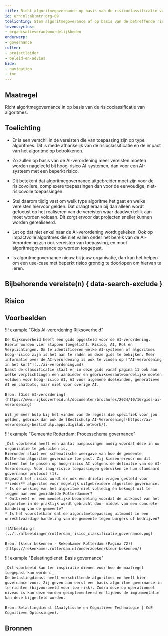 ```yaml
---
title: Richt algoritmegovernance op basis van de risicoclassificatie van algoritmes. 
id: urn:nl:ak:mtr:org-09
toelichting: Stem algoritmegoverance af op basis van de betreffende risicoclassifcatie van een algoritme. 
levenscyclus:
- organisatieverantwoordelijkheden
onderwerp:
- governance
rollen:
- projectleider
- beleid-en-advies
hide:
- navigation
- toc
---
```


<!-- tags -->

## Maatregel
Richt algoritmegovernance in op basis van de risicoclassificatie van algoritmes.

## Toelichting
- Er is een verschil in de vereisten die van toepassing zijn op type algoritmes. Dit is mede afhankelijk van de risioclassificatie en de impact van het algoritme op betrokkenen.
- Zo zullen op basis van de AI-verordening meer vereisten moeten worden nageleefd bij hoog-risico AI-systemen, dan voor een AI-systeem met een beperkt risico. 
- Dit betekent dat algoritmegovernance uitgebreider moet zijn voor de risicovollere, complexere toepassingen dan voor de eenvoudige, niet-risicovolle toepassingen.

- Stel daarom tijdig vast om welk type algoritme het gaat en welke vereisten hiervoor gelden. Dat draagt eraan bij dan alleen wordt gefocust op het realiseren van de vereisten waar daadwerkelijk aan moet worden voldaan. Dit zorgt ervoor dat projecten sneller kunnen worden gerealiseerd.
- Let op dat niet enkel naar de AI-verordening wordt gekeken. Ook op impactvolle algoritmes die niet vallen onder het bereik van de AI-Verordening zijn ook vereisten van toepassing, en moet algoritmegovernance op worden toegepast.
- Is algoritmegovernance nieuw bij jouw organisatie, dan kan het helpen om een use-case met beperkt risico grondig te doorlopen om hiervan te leren.

## Bijbehorende vereiste(n) { data-search-exclude }

<!-- list_vereisten_on_maatregelen_page -->

## Risico 
<!-- vul hier het specifieke risico in dat kan worden gemitigeerd met behulp van deze maatregel -->

## Voorbeelden

!!! example "Gids AI-verordening Rijksoverheid"

    De Rijksoverheid heeft een gids opgesteld voor de AI-verordening. Hierin worden vier stappen toegelicht: Risico, AI, Rol en Verplichtingen. Om te identificeren welke AI-systemen of algoritmes hoog-risico zijn is het aan te raden om deze gids te bekijken. Meer informatie over de AI-verordening is ook te vinden op ["AI-verordening in het kort"](../ai-verordening.md)
    Naast de classificatie staat er in deze gids vanaf pagina 11 ook aan welke verplichtingen een aanbieder en gebruiksverantwoordelijke moeten voldoen voor hoog-risico AI, AI voor algemene doeleinden, generatieve AI en chatbots, maar niet voor overige AI.
        
    Bron: [Gids AI-verordening](https://www.rijksoverheid.nl/documenten/brochures/2024/10/16/gids-ai-verordening)
    
    Wil je meer hulp bij het vinden van de regels die specifiek voor jou gelden, gebruik dan ook de [Beslishulp AI-Verordening](https://ai-verordening-beslishulp.apps.digilab.network/).



!!! example "Gemeente Rotterdam: Processchema governance"

    _Dit voorbeeld heeft een aantal aanpassingen nodig voordat deze in uw organisatie te gebruiken is._
    Hieronder staat een schematische weergave van hoe de gemeente Rotterdam algoritme governance toe past. Zij kiezen ervoor om dit alleen toe te passen op hoog-risico AI volgens de definitie van de AI-Verordening. Voor laag-risico toepassingen gebruiken ze hun standaard governance protocol (1). 
    Ongeacht het risico wordt er ook een drietal vragen gesteld voor **ieder** algoritme voor mogelijk uitgebreidere algoritme governance.
    * Is de werking van het algoritme niet volledig én beknopt uit te leggen aan een gemiddelde Rotterdammer? 
    * Ontbreekt er een menselijke beoordeling voordat de uitkomst van het algoritme in de praktijk wordt gebracht door middel van een concrete handeling van de gemeente? 
    * Is het voorstelbaar dat de algoritmetoepassing uitmondt in een onrechtvaardige handeling van de gemeente tegen burgers of bedrijven?
    
    ![Afbeelding](../../afbeeldingen/rotterdam_risico_classificatie_governance.png)
    
    Bron: [kleur bekennen - Rekenkamer Rotterdam (Pagina 72)](https://rekenkamer.rotterdam.nl/onderzoeken/kleur-bekennen/)



!!! example "Belastingdienst: Basis governance"

    _Dit voorbeeld kan ter inspiratie dienen voor hoe de maatregel toegepast kan worden._
    De belastingdienst heeft verschillende algoritmes en heeft hier governance voor. Zij geven aan eerst een basis algoritme governance in te richten (bijvoorbeeld voor low-risk). Zodra deze op operationeel niveau is kan deze worden geïmplementeerd en tijdens de implementatie kan deze bijgesteld worden. 
        
    Bron: Belastingdienst (Analytische en Cognitieve Technologie | CoE Cognitieve Oplossingen).

## Bronnen

<!-- Hier moeten bronnen toegevoegd worden. -->
